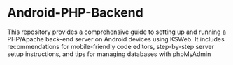 # Android-PHP-Backend
This repository provides a comprehensive guide to setting up and running a PHP/Apache back-end server on Android devices using KSWeb. It includes recommendations for mobile-friendly code editors, step-by-step server setup instructions, and tips for managing databases with phpMyAdmin
